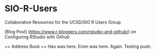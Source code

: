 # SIO-R-Users
Collaborative Resources for the UCSD/SIO R Users Group

[Blog Post] (https://www.r-bloggers.com/rstudio-and-github/) on Configuring RStudio with Github 

== Address Book ==
Hao was here.
Eiren was here. Again. Testing push.